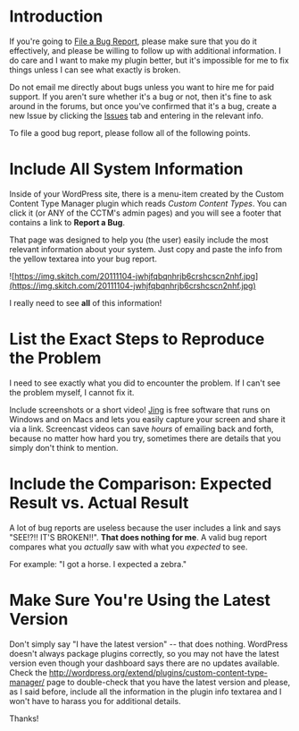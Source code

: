 # Introduction #

If you're going to [File a Bug Report](http://code.google.com/p/wordpress-custom-content-type-manager/issues/list), please make sure that you do it effectively, and please be willing to follow up with additional information.  I do care and I want to make my plugin better, but it's impossible for me to fix things unless I can see what exactly is broken.

Do not email me directly about bugs unless you want to hire me for paid support.  If you aren't sure whether it's a bug or not, then it's fine to ask around in the forums, but once you've confirmed that it's a bug, create a new Issue by clicking the [Issues](https://code.google.com/p/wordpress-custom-content-type-manager/issues/entry) tab and entering in the relevant info.

To file a good bug report, please follow all of the following points.

# Include All System Information #

Inside of your WordPress site, there is a menu-item created by the Custom Content Type Manager plugin which reads _Custom Content Types_.  You can click it (or ANY of the CCTM's admin pages) and you will see a footer that contains a link to **Report a Bug**.

That page was designed to help you (the user) easily include the most relevant information about your system.  Just copy and paste the info from the yellow textarea into your bug report.

![https://img.skitch.com/20111104-jwhjfqbqnhrjb6crshcscn2nhf.jpg](https://img.skitch.com/20111104-jwhjfqbqnhrjb6crshcscn2nhf.jpg)

I really need to see **all** of this information!

# List the Exact Steps to Reproduce the Problem #

I need to see exactly what you did to encounter the problem. If I can't see the problem myself, I cannot fix it.

Include screenshots or a short video!  [Jing](http://www.techsmith.com/download/jing/default.asp) is free software that runs on Windows and on Macs and lets you easily capture your screen and share it via a link.  Screencast videos can save _hours_ of emailing back and forth, because no matter how hard you try, sometimes there are details that you simply don't think to mention.

# Include the Comparison: Expected Result vs. Actual Result #

A lot of bug reports are useless because the user includes a link and says "SEE!?!! IT'S BROKEN!!".  **That does nothing for me**.  A valid bug report compares what you _actually_ saw with what you _expected_ to see.

For example: "I got a horse.  I expected a zebra."

# Make Sure You're Using the Latest Version #

Don't simply say "I have the latest version" -- that does nothing.  WordPress doesn't always package plugins correctly, so you may not have the latest version even though your dashboard says there are no updates available.  Check the http://wordpress.org/extend/plugins/custom-content-type-manager/ page to double-check that you have the latest version and please, as I said before, include all the information in the plugin info textarea and I won't have to harass you for additional details.

Thanks!